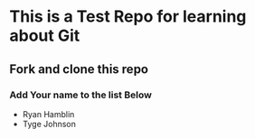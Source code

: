 # This is a Test Repo for learning about Git

## Fork and clone this repo

### Add Your name to the list Below
* Ryan Hamblin
* Tyge Johnson
